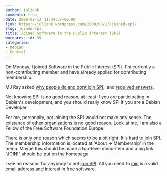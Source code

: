 ```yaml
---
author: juliank
comments: true
date: 2008-08-13 11:44:37+00:00
link: https://juliank.wordpress.com/2008/08/13/joined-spi/
slug: joined-spi
title: Joined Software in the Public Interest (SPI)
wordpress_id: 39
categories:
- Debian
- General
---
```


On Monday, I joined Software in the Public Interest (SPI). I'm currently a non-contributing member and have already applied for contributing membership.

MJ Ray asked [why people do and dont join SPI](http://www.news.software.coop/why-people-do-and-dont-join-spi/14/),  and [received answers](http://www.news.software.coop/spi-meeting-tonight-and-why-people-dont-join-spi/44/).

Not knowing SPI is no good reason, at least if you are participating in Debian's development, and you should really know SPI if you are a Debian Developer.

For me, personally, not joining the SPI would not make any sense. The existance of other organizations is no good reason. Look at me, I am also a Fellow of the Free Software Foundation Europe.

There is only one reason which seems to be a bit right: It's hard to join SPI. The membership information is located at 'About -> Membership' in the menu. Maybe this should be made a top-level menu-item and a big link "JOIN!" should be put on the homepage.

I see no reasons for anybody to not [join SPI](https://members.spi-inc.org/). All you need to [join](https://members.spi-inc.org/) is a valid email address and interest in free software.
